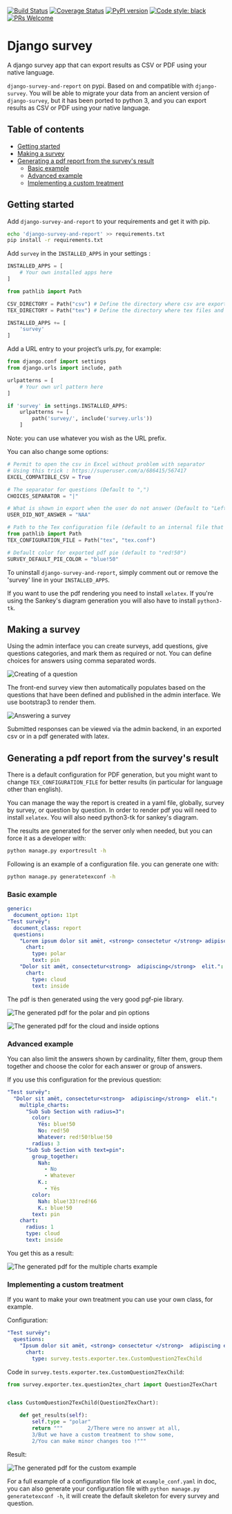[![Build Status](https://travis-ci.org/Pierre-Sassoulas/django-survey.svg?branch=master)](https://travis-ci.org/Pierre-Sassoulas/django-survey)
[![Coverage Status](https://coveralls.io/repos/github/Pierre-Sassoulas/django-survey/badge.svg?branch=master)](https://coveralls.io/github/Pierre-Sassoulas/django-survey?branch=master)
[![PyPI version](https://badge.fury.io/py/django-survey-and-report.svg)](https://badge.fury.io/py/django-survey-and-report)
[![Code style: black](https://img.shields.io/badge/code%20style-black-000000.svg)](https://github.com/ambv/black)
[![PRs Welcome](https://img.shields.io/badge/PRs-welcome-brightgreen.svg?style=flat-square)](http://makeapullrequest.com)

# Django survey

A django survey app that can export results as CSV or PDF using your native language.

`django-survey-and-report` on pypi. Based on and compatible with `django-survey`. You
will be able to migrate your data from an ancient version of `django-survey`, but it has
been ported to python 3, and you can export results as CSV or PDF using your native
language.

## Table of contents

- [Getting started](#getting-started)
- [Making a survey](#making-a-survey)
- [Generating a pdf report from the survey's result](#generating-a-pdf-report-from-the-surveys-result)
  - [Basic example](#basic-example)
  - [Advanced example](#advanced-example)
  - [Implementing a custom treatment](#implementing-a-custom-treatment)


## Getting started

Add `django-survey-and-report` to your requirements and get it with pip.

```bash
echo 'django-survey-and-report' >> requirements.txt
pip install -r requirements.txt
```

Add `survey` in the `INSTALLED_APPS` in your settings :

```python
INSTALLED_APPS = [
	# Your own installed apps here
]

from pathlib import Path

CSV_DIRECTORY = Path("csv") # Define the directory where csv are exported
TEX_DIRECTORY = Path("tex") # Define the directory where tex files and pdf are exported

INSTALLED_APPS += [
	'survey'
]
```

Add a URL entry to your project’s urls.py, for example:

```python
from django.conf import settings
from django.urls import include, path

urlpatterns = [
    # Your own url pattern here
]

if 'survey' in settings.INSTALLED_APPS:
    urlpatterns += [
        path('survey/', include('survey.urls'))
    ]
```

Note: you can use whatever you wish as the URL prefix.

You can also change some options:

```python
# Permit to open the csv in Excel without problem with separator
# Using this trick : https://superuser.com/a/686415/567417
EXCEL_COMPATIBLE_CSV = True

# The separator for questions (Default to ",")
CHOICES_SEPARATOR = "|"

# What is shown in export when the user do not answer (Default to "Left blank")
USER_DID_NOT_ANSWER = "NAA"

# Path to the Tex configuration file (default to an internal file that should be sufficient)
from pathlib import Path
TEX_CONFIGURATION_FILE = Path("tex", "tex.conf")

# Default color for exported pdf pie (default to "red!50")
SURVEY_DEFAULT_PIE_COLOR = "blue!50"
```

To uninstall `django-survey-and-report`, simply comment out or remove the 'survey' line
in your `INSTALLED_APPS`.

If you want to use the pdf rendering you need to install `xelatex`. If you're using the
Sankey's diagram generation you will also have to install `python3-tk`.

## Making a survey

Using the admin interface you can create surveys, add questions, give questions
categories, and mark them as required or not. You can define choices for answers using
comma separated words.

![Creating of a question](doc/creating_questions.png "Creating of a question")

The front-end survey view then automatically populates based on the questions that have
been defined and published in the admin interface. We use bootstrap3 to render them.

![Answering a survey](doc/answering_questions.png "Answering a survey")

Submitted responses can be viewed via the admin backend, in an exported csv or in a pdf
generated with latex.

## Generating a pdf report from the survey's result

There is a default configuration for PDF generation, but you might want to change
`TEX_CONFIGURATION_FILE` for better results (in particular for language other than
english).

You can manage the way the report is created in a yaml file, globally, survey by survey,
or question by question. In order to render pdf you will need to install `xelatex`. You
will also need python3-tk for sankey's diagram.

The results are generated for the server only when needed, but you can force it as a
developer with:

```bash
python manage.py exportresult -h
```

Following is an example of a configuration file. you can generate one with:

```bash
python manage.py generatetexconf -h
```

### Basic example

```yaml
generic:
  document_option: 11pt
"Test survëy":
  document_class: report
  questions:
    "Lorem ipsum dolor sit amët, <strong> consectetur </strong> adipiscing elit.":
      chart:
        type: polar
        text: pin
    "Dolor sit amët, consectetur<strong>  adipiscing</strong>  elit.":
      chart:
        type: cloud
        text: inside
```

The pdf is then generated using the very good pgf-pie library.

![The generated pdf for the polar and pin options](doc/report.png "The generated pdf for the polar and pin options")

![The generated pdf for the cloud and inside options](doc/report_2.png "The generated pdf for the cloud and inside options")

### Advanced example

You can also limit the answers shown by cardinality, filter them, group them together
and choose the color for each answer or group of answers.

If you use this configuration for the previous question:

```yaml
"Test survëy":
  "Dolor sit amët, consectetur<strong>  adipiscing</strong>  elit.":
    multiple_charts:
      "Sub Sub Section with radius=3":
        color:
          Yës: blue!50
          No: red!50
          Whatever: red!50!blue!50
        radius: 3
      "Sub Sub Section with text=pin":
        group_together:
          Nah:
            - No
            - Whatever
          K.:
            - Yës
        color:
          Nah: blue!33!red!66
          K.: blue!50
        text: pin
    chart:
      radius: 1
      type: cloud
      text: inside
```

You get this as a result:

![The generated pdf for the multiple charts example](doc/multicharts.png "The generated pdf for the multiple charts example")

### Implementing a custom treatment

If you want to make your own treatment you can use your own class, for example.

Configuration:

```yaml
"Test survëy":
  questions:
    "Ipsum dolor sit amët, <strong> consectetur </strong>  adipiscing elit.":
      chart:
        type: survey.tests.exporter.tex.CustomQuestion2TexChild
```

Code in `survey.tests.exporter.tex.CustomQuestion2TexChild`:

```python
from survey.exporter.tex.question2tex_chart import Question2TexChart


class CustomQuestion2TexChild(Question2TexChart):

    def get_results(self):
        self.type = "polar"
        return """        2/There were no answer at all,
        3/But we have a custom treatment to show some,
        2/You can make minor changes too !"""
```

Result:

![The generated pdf for the custom example](doc/custom.png "The generated pdf for the custom example")

For a full example of a configuration file look at `example_conf.yaml` in doc, you can
also generate your configuration file with `python manage.py generatetexconf -h`, it
will create the default skeleton for every survey and question.


